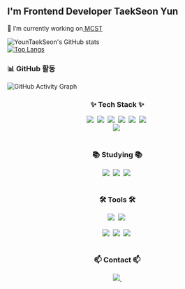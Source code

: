 ## I'm Frontend Developer TaekSeon Yun
🔭 I’m currently working on<a href="http://www.mcst.co.kr/"> MCST </a>
<!--타이틀 부분-->
  ![YounTaekSeon's GitHub stats](https://github-readme-stats.vercel.app/api?username=YounTaekSeon&count_private=true&include_all_commits=true&hide_rank=true)
  <br>
  [![Top Langs](https://github-readme-stats.vercel.app/api/top-langs/?username=YounTaekSeon&langs_count=3&hide=typescript)](https://github.com/YounTaekSeon/github-readme-stats)
  ### 📊 GitHub 활동
![GitHub Activity Graph](https://github-readme-activity-graph.cyclic.app/graph?username=YounTaekSeon&theme=github)

<!--내용 부분-->
<h3 align="center">✨ Tech Stack ✨</h3>
<div align="center">
  <img src="https://img.shields.io/badge/vue.js-4FC08D.svg?style=for-the-badge&logo=vue.js&logoColor=white" />&nbsp
  <img src="https://img.shields.io/badge/flutter-02569B.svg?style=for-the-badge&logo=flutter&logoColor=white" />&nbsp
  <img src="https://img.shields.io/badge/Oracle-F80000.svg?style=for-the-badge&logo=Oracle&logoColor=white" />&nbsp
  <img src="https://img.shields.io/badge/php-777BB4.svg?style=for-the-badge&logo=php&logoColor=white" />&nbsp
  <img src="https://img.shields.io/badge/javascript-F7DF1E.svg?style=for-the-badge&logo=javascript&logoColor=20232a" />&nbsp
  <img src="https://img.shields.io/badge/html5-E34F26.svg?style=for-the-badge&logo=html5&logoColor=white" />&nbsp
</div>

<div align="center">
  <img src="https://img.shields.io/badge/css3-1572B6.svg?style=for-the-badge&logo=css3&logoColor=white" />&nbsp
</div>

<br>

<h3 align="center">📚 Studying 📚</h3>
<div align="center">
  <img src="https://img.shields.io/badge/typescript-007ACC.svg?style=for-the-badge&logo=typescript&logoColor=white" />&nbsp
  <img src="https://img.shields.io/badge/react-61DAFB.svg?style=for-the-badge&logo=react&logoColor=20232a" />&nbsp
  <img src="https://img.shields.io/badge/docker-2496ED.svg?style=for-the-badge&logo=docker&logoColor=white" />&nbsp
</div>

<br>

<h3 align="center">🛠 Tools 🛠</h3>
<div align="center">
  <img src="https://img.shields.io/badge/slack-4A154B.svg?style=for-the-badge&logo=slack&logoColor=white" />&nbsp
  <img src="https://img.shields.io/badge/github-181717.svg?style=for-the-badge&logo=github&logoColor=white" />&nbsp
</div>

<br>

<div align="center">
  <img src="https://img.shields.io/badge/VSCode-007ACC.svg?style=for-the-badge&logo=visual-studio-code&logoColor=white" />&nbsp
  <img src="https://img.shields.io/badge/AndroidStudio-3DDC84.svg?style=for-the-badge&logo=android-studio&logoColor=white" />&nbsp
  <img src="https://img.shields.io/badge/Xcode-147EFB.svg?style=for-the-badge&logo=xcode&logoColor=white" />&nbsp
</div>

<br>

<h3 align="center">📫 Contact 📫</h3>
<div align="center">
  <a href="mailto:youneciohc@gmail.com">
    <img
      src="https://img.shields.io/badge/youneciohc@gmail.com-D14836?style=for-the-badge&logo=gmail&logoColor=white"/>&nbsp
  </a>
</div>
<!--
**YounTaekSeon/YounTaekSeon** is a ✨ _special_ ✨ repository because its `README.md` (this file) appears on your GitHub profile.

Here are some ideas to get you started:

- 🔭 I’m currently working on ...
- 🌱 I’m currently learning ...
- 👯 I’m looking to collaborate on ...
- 🤔 I’m looking for help with ...
- 💬 Ask me about ...
- 📫 How to reach me: ...
- 😄 Pronouns: ...
- ⚡ Fun fact: ...
-->
